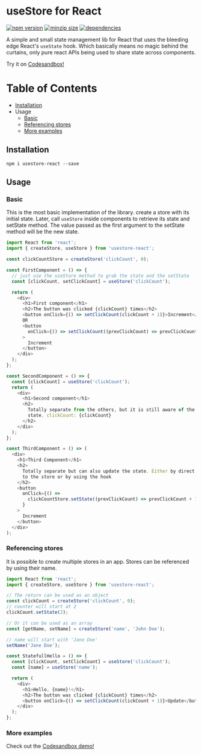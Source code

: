 # useStore for React

[![npm version](https://badge.fury.io/js/usestore-react.svg)](https://badge.fury.io/js/usestore-react)
[![minzip size](https://badgen.net/bundlephobia/minzip/usestore-react)](https://bundlephobia.com/result?p=usestore-react)
[![dependencies](https://badgen.net/bundlephobia/dependency-count/usestore-react)](https://badgen.net/bundlephobia/dependency-count/usestore-react)

A simple and small state management lib for React that uses the bleeding edge React's `useState` hook.
Which basically means no magic behind the curtains, only pure react APIs being used to share state across components.

Try it on [Codesandbox!](https://codesandbox.io/s/usestore-react-demo-efw6z)

# Table of Contents

- [Installation](#installation)
- Usage
  - [Basic](#usage_basic)
  - [Referencing stores](#usage_name)
  - [More examples](https://codesandbox.io/s/usestore-react-demo-efw6z)

## <a name="installation">Installation</a>

`npm i usestore-react --save`

## <a name="usage">Usage</a>

### <a name="usage_basic">Basic</a>

This is the most basic implementation of the library. create a store with its initial state.
Later, call `useStore` inside components to retrieve its state and setState method.
The value passed as the first argument to the setState method will be the new state.

```ts
import React from 'react';
import { createStore, useStore } from 'usestore-react';

const clickCountStore = createStore('clickCount', 0);

const FirstComponent = () => {
  // just use the useStore method to grab the state and the setState
  const [clickCount, setClickCount] = useStore('clickCount');

  return (
    <div>
      <h1>First component</h1>
      <h2>The button was clicked {clickCount} times</h2>
      <button onClick={() => setClickCount(clickCount + 1)}>Increment</button>
      OR
      <button
        onClick={() => setClickCount((prevClickCount) => prevClickCount + 1)}
      >
        Increment
      </button>
    </div>
  );
};

const SecondComponent = () => {
  const [clickCount] = useStore('clickCount');
  return (
    <div>
      <h1>Second component</h1>
      <h2>
        Totally separate from the others, but it is still aware of the same
        state. clickCount: {clickCount}
      </h2>
    </div>
  );
};

const ThirdComponent = () => (
  <div>
    <h1>Third Component</h1>
    <h2>
      Totally separate but can also update the state. Either by direct reference
      to the store or by using the hook
    </h2>
    <button
      onClick={() =>
        clickCountStore.setState((prevClickCount) => prevClickCount + 1)
      }
    >
      Increment
    </button>
  </div>
);
```

### <a name="usage_name">Referencing stores</a>

It is possible to create multiple stores in an app.
Stores can be referenced by using their name.

```ts
import React from 'react';
import { createStore, useStore } from 'usestore-react';

// The return can be used as an object
const clickCount = createStore('clickCount', 0);
// counter will start at 2
clickCount.setState(2);

// Or it can be used as an array
const [getName, setName] = createStore('name', 'John Doe');

// name will start with 'Jane Doe'
setName('Jane Doe');

const StatefullHello = () => {
  const [clickCount, setClickCount] = useStore('clickCount');
  const [name] = useStore('name');

  return (
    <div>
      <h1>Hello, {name}!</h1>
      <h2>The button was clicked {clickCount} times</h2>
      <button onClick={() => setClickCount(clickCount + 1)}>Update</button>
    </div>
  );
};
```

### More examples

Check out the [Codesandbox demo!](https://codesandbox.io/s/usestore-react-demo-efw6z)
